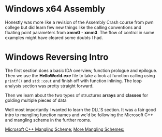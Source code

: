 # Windows x64 Assembly

Honestly was more like a revision of the Assembly Crash course from pwn college but did learn few new things like the calling conventions and  floating point parameters from **xmm0** - **xmm3**. The flow of control in some examples might have cleared some doubts I had.

# Windows Reversing Intro

The first section does a basic IDA overview, function prologue and epilogue. Then we use the **HelloWorld.exe** file to take a look at function calling using `printf()` and `std::cout` and finish off with function inlining. The loop analysis section was pretty straight forward.

Then we learn about the two types of structures **arrays** and **classes** for golding multiple pieces of data

Well most importantly I wanted to learn the DLL'S section. It was a fair good intro to mangling function names and we'd be following the Microsoft C++ and mangling scheme in the further rooms. 

[Microsoft C++ Mangling Scheme:](http://mearie.org/documents/mscmangle/) 
[More Mangling Schemes:](https://en.wikipedia.org/wiki/Name_mangling)
